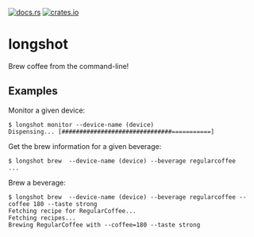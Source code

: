 [![docs.rs](https://docs.rs/ctor/badge.svg)](https://docs.rs/longshot)
[![crates.io](https://img.shields.io/crates/v/ctor.svg)](https://crates.io/crates/longshot)

# longshot

Brew coffee from the command-line!

## Examples

Monitor a given device:

```
$ longshot monitor --device-name (device)
Dispensing... [###############################===========]
```

Get the brew information for a given beverage:

```
$ longshot brew  --device-name (device) --beverage regularcoffee
...
```

Brew a beverage:

```
$ longshot brew  --device-name (device) --beverage regularcoffee --coffee 180 --taste strong
Fetching recipe for RegularCoffee...
Fetching recipes...
Brewing RegularCoffee with --coffee=180 --taste strong
```

